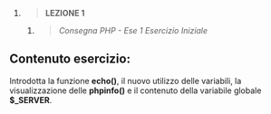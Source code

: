 1. > **LEZIONE 1**
     1. > *Consegna PHP - Ese 1 Esercizio Iniziale*
   
## Contenuto esercizio:
Introdotta la funzione **echo()**, il nuovo utilizzo delle variabili, la visualizzazione delle **phpinfo()** e il contenuto della variabile globale **$_SERVER**.